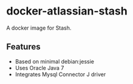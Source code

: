 # docker-atlassian-stash

A docker image for Stash.

## Features

* Based on minimal debian:jessie 
* Uses Oracle Java 7
* Integrates Mysql Connector J driver

